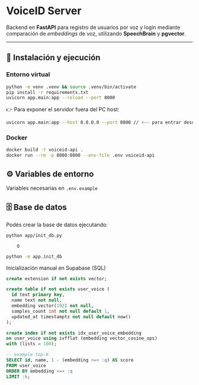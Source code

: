 # VoiceID Server

Backend en **FastAPI** para registro de usuarios por voz y login mediante comparación de *embeddings* de voz, utilizando **SpeechBrain** y **pgvector**.

---

## 🚀 Instalación y ejecución

### Entorno virtual

```bash
python -m venv .venv && source .venv/bin/activate
pip install -r requirements.txt
uvicorn app.main:app --reload --port 8000
```
 👉 Para exponer el servidor fuera del PC host:
```bash
uvicorn app.main:app --host 0.0.0.0 --port 8000 // <-- para entrar desde fuera del pc host.
```

### Docker

```bash
docker build -t voiceid-api .
docker run --rm -p 8000:8000 --env-file .env voiceid-api
```

## ⚙️ Variables de entorno

Variables necesarias en `.env.example` 

## 🗄️ Base de datos

Podés crear la base de datos ejecutando:

```bash
python app/init_db.py

```
        O
```bash
python -m app.init_db

```

Inicialización manual en Supabase (SQL) 

```sql
create extension if not exists vector;

create table if not exists user_voice (
  id text primary key,
  name text not null,
  embedding vector(192) not null,
  samples_count int not null default 1,
  updated_at timestamptz not null default now()
);

create index if not exists idx_user_voice_embedding
on user_voice using ivfflat (embedding vector_cosine_ops)
with (lists = 100);

-- example top-K
SELECT id, name, 1 - (embedding <=> :q) AS score
FROM user_voice
ORDER BY embedding <=> :q
LIMIT :k;
```